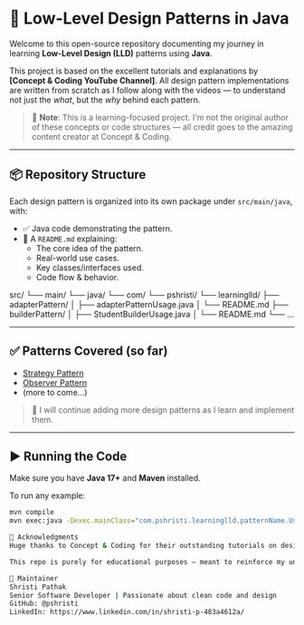# 🧠 Low-Level Design Patterns in Java

Welcome to this open-source repository documenting my journey in learning **Low-Level Design (LLD)** patterns using **Java**.

This project is based on the excellent tutorials and explanations by **[Concept & Coding YouTube Channel]**. All design pattern implementations are written from scratch as I follow along with the videos — to understand not just the *what*, but the *why* behind each pattern.

> 📌 **Note**: This is a learning-focused project. I'm not the original author of these concepts or code structures — all credit goes to the amazing content creator at Concept & Coding.

---

## 📦 Repository Structure

Each design pattern is organized into its own package under `src/main/java`, with:

- ✅ Java code demonstrating the pattern.
- 📝 A `README.md` explaining:
  - The core idea of the pattern.
  - Real-world use cases.
  - Key classes/interfaces used.
  - Code flow & behavior.

src/
└── main/
└── java/
└── com/
└── pshristi/
└── learninglld/
├── adapterPattern/
│ ├── adapterPatternUsage.java
│ └── README.md
├── builderPattern/
│ ├── StudentBuilderUsage.java
│ └── README.md
└── ...

---

## ✅ Patterns Covered (so far)

- [Strategy Pattern](src/main/java/com/pshristi/learninglld/adapterPattern/README.md)
- [Observer Pattern](src/main/java/com/pshristi/learninglld/builderPattern/README.md)
- (more to come...)

> 🧭 I will continue adding more design patterns as I learn and implement them.

---

## ▶️ Running the Code

Make sure you have **Java 17+** and **Maven** installed.

To run any example:

```bash
mvn compile
mvn exec:java -Dexec.mainClass="com.pshristi.learninglld.patternName.UsageClass"

🙌 Acknowledgments
Huge thanks to Concept & Coding for their outstanding tutorials on design patterns and LLD topics. Please support the original work on their YouTube channel.

This repo is purely for educational purposes — meant to reinforce my understanding and help others who might benefit from code-based learning.

👤 Maintainer
Shristi Pathak
Senior Software Developer | Passionate about clean code and design
GitHub: @pshristi
LinkedIn: https://www.linkedin.com/in/shristi-p-483a4612a/
